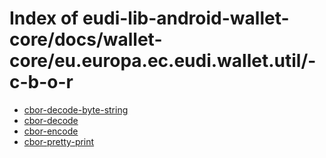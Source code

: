 # Index of eudi-lib-android-wallet-core/docs/wallet-core/eu.europa.ec.eudi.wallet.util/-c-b-o-r

- [cbor-decode-byte-string](/eudi-lib-android-wallet-core/docs/wallet-core/eu.europa.ec.eudi.wallet.util/-c-b-o-r/cbor-decode-byte-string/)
- [cbor-decode](/eudi-lib-android-wallet-core/docs/wallet-core/eu.europa.ec.eudi.wallet.util/-c-b-o-r/cbor-decode/)
- [cbor-encode](/eudi-lib-android-wallet-core/docs/wallet-core/eu.europa.ec.eudi.wallet.util/-c-b-o-r/cbor-encode/)
- [cbor-pretty-print](/eudi-lib-android-wallet-core/docs/wallet-core/eu.europa.ec.eudi.wallet.util/-c-b-o-r/cbor-pretty-print/)